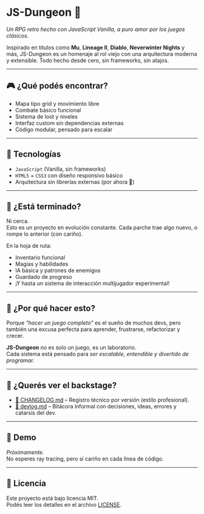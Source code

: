 # JS-Dungeon 🐉

*Un RPG retro hecho con JavaScript Vanilla, a puro amor por los juegos clásicos.*

Inspirado en títulos como **Mu**, **Lineage II**, **Diablo**, **Neverwinter Nights** y más, JS-Dungeon es un homenaje al rol viejo con una arquitectura moderna y extensible. Todo hecho desde cero, sin frameworks, sin atajos.

---

## 🎮 ¿Qué podés encontrar?

- Mapa tipo grid y movimiento libre
- Combate básico funcional
- Sistema de loot y niveles
- Interfaz custom sin dependencias externas
- Código modular, pensado para escalar

---

## 🧱 Tecnologías

- `JavaScript` (Vanilla, sin frameworks)
- `HTML5` + `CSS3` con diseño responsivo básico
- Arquitectura sin librerías externas (por ahora 👀)

---

## 🧪 ¿Está terminado?

Ni cerca.  
Esto es un proyecto en evolución constante. Cada parche trae algo nuevo, o rompe lo anterior (con cariño).

En la hoja de ruta:
- Inventario funcional
- Magias y habilidades
- IA básica y patrones de enemigos
- Guardado de progreso
- ¡Y hasta un sistema de interacción multijugador experimental!

---

## 🧠 ¿Por qué hacer esto?

Porque *"hacer un juego completo"* es el sueño de muchos devs, pero también una excusa perfecta para aprender, frustrarse, refactorizar y crecer.

**JS-Dungeon** no es solo un juego, es un laboratorio.  
Cada sistema está pensado para *ser escalable, entendible y divertido de programar.*

---

## 🔎 ¿Querés ver el backstage?

- [📄 CHANGELOG.md](./CHANGELOG.md) – Registro técnico por versión (estilo profesional).
- [🧠 devlog.md](./devlog.md) – Bitácora informal con decisiones, ideas, errores y catarsis del dev.

---

## 🚀 Demo

*Próximamente.*  
No esperes ray tracing, pero sí cariño en cada línea de código.

---

## 📜 Licencia

Este proyecto está bajo licencia MIT.  
Podés leer los detalles en el archivo [LICENSE](./LICENSE).